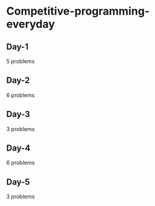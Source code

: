 # Competitive-programming-everyday

## Day-1

5 problems

## Day-2

6 problems

## Day-3

3 problems

## Day-4

6 problems

## Day-5
3 problems